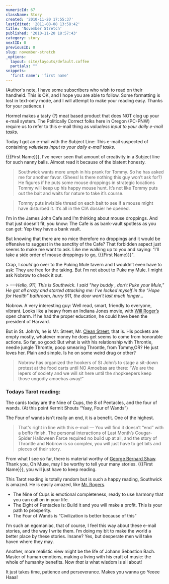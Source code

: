 ```yaml
---
numericId: 67
className: Story
created: '2010-11-20 17:55:37'
lastEdited: '2011-08-08 13:58:42'
title: 'November Stretch'
published: '2010-11-20 18:57:43'
category: story
nextID: 0
previousID: 0
slug: november-stretch
_options:
  layout: site/layouts/default.coffee
  partials: ""
snippets:
  'first name': 'first name'
---
```

(Author's note, I have some subscribers who wish to read on their handheld. This is OK, and I hope you are able to follow. Some formatting is lost in text-only mode, and I will attempt to make your reading easy. Thanks for your patience.)

Hormel makes a tasty (?) meat based product that does NOT clog up your e-mail system. The Politically Correct folks here in Oregon (PC-PNW) require us to refer to this e-mail thing as _valueless input to your daily e-mail tasks._

Today I got an e-mail with the Subject Line: This e-mail suspected of containing _valueless input to your daily e-mail tasks._

{{{First Name}}}, I’ve never seen that amount of creativity in a Subject line for such nanny balls. Almost read it because of the blatent honesty.

> Southwick wants more umph in his prank for Tommy. So he has asked me for another favor. (Shees! Is there nothing this guy won’t ask for?) He figures if he puts some mouse droppings in strategic locations Tommy will keep up his happy mouse hunt. It’s not like Tommy puts out the bait and waits for nature to take it’s course.

> Tommy puts invisible thread on each bait to see if a mouse might have disturbed it. It’s all in the CIA dossier he opened.

I’m in the James John Cafe and I’m thinking about mouse droppings. And that just doesn’t fit, you know: The Cafe is as bank-vault spotless as you can get: Yep they have a bank vault.

But knowing that there are no mice therefore no droppings and it would be offensive to suggest in the sanctity of the Cafe? That forbidden aspect just seems to make me want to ask. Like me walking up to you and saying: “I’ll take a side order of mouse droppings to go, {{{First Name}}}".

Crap, I _could_ go over to the Puking Mule tavern and I wouldn’t even have to ask: They are free for the taking. But I’m not about to Puke my Mule. I might ask Nobrow to check it out.

_> ---Hello, 911, This is Southwick. I said "hey buddy , don't Puke your Mule," He got all crazy and started attacking me: I’ve locked myself in the “Hope for Health” bathroom, hurry 911, the door won’t last much longer…_

Nobrow. A very interesting guy: Well read, smart, friendly to everyone, vibrant. Looks like a heavy from an Indiana Jones movie, with [Will Roger’s][0] open charm. If he had the proper education, he could have been the president of Harvard.

But in St. John’s, he is Mr. Street, Mr. [Clean Street][1], that is. His pockets are empty mostly, whatever money he does get seems to come from honorable actions. So far, so good: But what is with his relationship with Throntle, needle jungle Throntle, poop smearing Throntle, from Tommy,OR? He just loves her. Plain and simple. Is he on some weird drug or other?

> Nobrow has organized the hookers of St John’s to stage a sit-down protest at the food carts until NO Amoebas are there: “We are the lepers of society and we will sit here until the shopkeepers keep those ungodly amoebas away!”

### Todays Tarot reading:

The cards today are the Nine of Cups, the 8 of Pentacles, and the four of wands. (At this point Kermit Shouts “Yaay, Four of Wands”)

The Four of wands isn't really an end, it is a benefit. One of the highest. 

> That's right in line with this e-mail — You will find it doesn’t “end” with a boffo finish. The personal interactions of Last Month’s Cougar-Spider Halloween Farce required no build up at all, and the story of Throntle and Nobrow is so complex, you will just have to get bits and pieces of their story.

From what I see so far, there is material worthy of [George Bernard Shaw][2]. Thank you, Oh Muse, may I be worthy to tell your many stories. {{{First Name}}}, you will just have to keep reading.

This Tarot reading is totally random but is such a happy reading, Southwick is amazed. He is easily amazed, like [Mr. Rogers][3].

* The Nine of Cups is emotional completeness, ready to use harmony that you can call on in your life.
* The Eight of Pentacles is: Build it and you will make a profit. This is your path to prosperity.
* The Four of Wands is “Civilization is better because of this”

I’m such an egomaniac, that of course, I feel this way about these e-mail stories, and the way I write them. I’m doing my bit to make the world a better place by these stories. Insane? Yes, but desperate men will take haven where they may.

Another, more realistic view might be the life of Johann Sebastion Bach. Master of human emotions, making a living with his craft of music: the whole of humanity benefits. Now _that is_ what wisdom is all about!

It just takes time, patience and perseverance. Makes you wanna go Yeeee Haaa! 

[0]: http://www.google.com/search?rls=en&amp;q=will+rogers&amp;ie=UTF-8&amp;oe=UTF-8
[1]: http://www.google.com/images?rls=en&amp;q=mr+clean&amp;oe=UTF-8&amp;um=1&amp;ie=UTF-8&amp;source=univ&amp;ei=0IfoTIL0J4aisQPhzPmwCw&amp;sa=X&amp;oi=image_result_group&amp;ct=title&amp;resnum=1&amp;ved=0CC0QsAQwAA&amp;biw=1043&amp;bih=596
[2]: http://en.wikipedia.org/wiki/George_Bernard_Shaw
[3]: http://www.myspace.com/j0lietjakeblues/blog/476795617